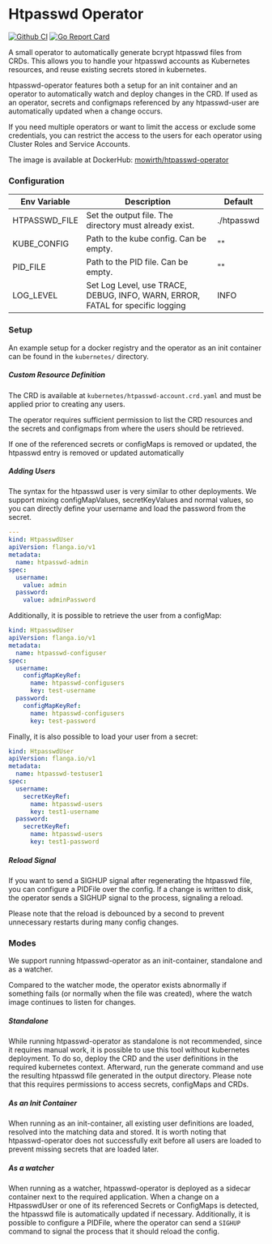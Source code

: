 # Htpasswd Operator

[![Github CI](https://github.com/mowirth/htpasswd-operator/actions/workflows/build.yaml/badge.svg)](https://github.com/mowirth/htpasswd-operator/actions/workflows/build.yaml)
[![Go Report Card](https://goreportcard.com/badge/github.com/mowirth/htpasswd-operator)](https://goreportcard.com/report/github.com/mowirth/htpasswd-operator)

A small operator to automatically generate bcrypt htpasswd files from CRDs.
This allows you to handle your htpasswd accounts as Kubernetes resources, and reuse existing secrets stored in kubernetes.

htpasswd-operator features both a setup for an init container and an operator to automatically watch and deploy changes in the
CRD. If used as an operator, secrets and configmaps referenced by any htpasswd-user are automatically updated when a change occurs.

If you need multiple operators or want to limit the access or exclude some credentials, you can restrict the access to the users for each operator using Cluster Roles and Service Accounts.

The image is available at DockerHub: [mowirth/htpasswd-operator](https://hub.docker.com/r/mowirth/htpasswd-operator)

### Configuration

| Env Variable  | Description                                                                    | Default    |
|---------------|--------------------------------------------------------------------------------|------------|
| HTPASSWD_FILE | Set the output file. The directory must already exist.                         | ./htpasswd |
| KUBE_CONFIG   | Path to the kube config. Can be empty.                                         | ""         |
| PID_FILE      | Path to the PID file. Can be empty.                                            | ""         |
| LOG_LEVEL     | Set Log Level, use TRACE, DEBUG, INFO, WARN, ERROR, FATAL for specific logging | INFO       |

### Setup

An example setup for a docker registry and the operator as an init container can be found in the `kubernetes/`
directory.

##### Custom Resource Definition

The CRD is available at `kubernetes/htpasswd-account.crd.yaml` and must be applied prior to creating any users.

The operator requires sufficient permission to list the CRD resources and the secrets and configmaps from where the
users should be retrieved.

If one of the referenced secrets or configMaps is removed or updated, the htpasswd entry is removed or updated automatically

##### Adding Users

The syntax for the htpasswd user is very similar to other deployments.
We support mixing configMapValues, secretKeyValues and normal values, so you can directly define your username and load
the password from the secret.

```yaml
---
kind: HtpasswdUser
apiVersion: flanga.io/v1
metadata:
  name: htpasswd-admin
spec:
  username:
    value: admin
  password:
    value: adminPassword
```

Additionally, it is possible to retrieve the user from a configMap:

```yaml
kind: HtpasswdUser
apiVersion: flanga.io/v1
metadata:
  name: htpasswd-configuser
spec:
  username:
    configMapKeyRef:
      name: htpasswd-configusers
      key: test-username
  password:
    configMapKeyRef:
      name: htpasswd-configusers
      key: test-password
```

Finally, it is also possible to load your user from a secret:

```yaml
kind: HtpasswdUser
apiVersion: flanga.io/v1
metadata:
  name: htpasswd-testuser1
spec:
  username:
    secretKeyRef:
      name: htpasswd-users
      key: test1-username
  password:
    secretKeyRef:
      name: htpasswd-users
      key: test1-password
```

##### Reload Signal
If you want to send a SIGHUP signal after regenerating the htpasswd file, you can configure a PIDFile over the config.
If a change is written to disk, the operator sends a SIGHUP signal to the process, signaling a reload.

Please note that the reload is debounced by a second to prevent unnecessary restarts during many config changes.

### Modes

We support running htpasswd-operator as an init-container, standalone and as a watcher.

Compared to the watcher mode, the operator exists abnormally if something fails (or normally when the file was created), where the watch image continues to
listen for changes.

##### Standalone

While running htpasswd-operator as standalone is not recommended, since it requires manual work, it is possible to use this tool without kubernetes
deployment.
To do so, deploy the CRD and the user definitions in the required kubernetes context.
Afterward, run the generate command and use the resulting htpasswd file generated in the output directory.
Please note that this requires permissions to access secrets, configMaps and CRDs.

##### As an Init Container

When running as an init-container, all existing user definitions are loaded, resolved into the matching data and stored.
It is worth noting that htpasswd-operator does not successfully exit before all users are loaded to prevent missing
secrets that are loaded later.

##### As a watcher

When running as a watcher, htpasswd-operator is deployed as a sidecar container next to the required application.
When a change on a HtpasswdUser or one of its referenced Secrets or ConfigMaps is detected, the htpasswd file is automatically updated if necessary.
Additionally, it is possible to configure a PIDFile, where the operator can send a `SIGHUP` command to signal the
process that it should reload the config.


